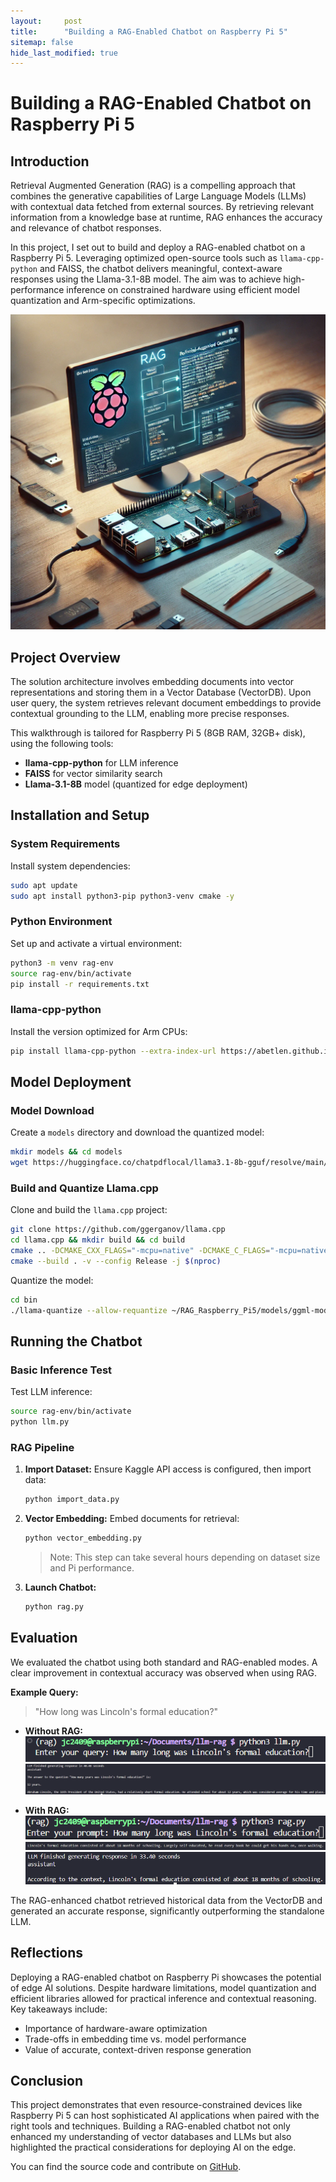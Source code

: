 ```yaml
---
layout:     post
title:      "Building a RAG-Enabled Chatbot on Raspberry Pi 5"
sitemap: false
hide_last_modified: true
---
```


# Building a RAG-Enabled Chatbot on Raspberry Pi 5

## Introduction

Retrieval Augmented Generation (RAG) is a compelling approach that combines the generative capabilities of Large Language Models (LLMs) with contextual data fetched from external sources. By retrieving relevant information from a knowledge base at runtime, RAG enhances the accuracy and relevance of chatbot responses.

In this project, I set out to build and deploy a RAG-enabled chatbot on a Raspberry Pi 5. Leveraging optimized open-source tools such as `llama-cpp-python` and FAISS, the chatbot delivers meaningful, context-aware responses using the Llama-3.1-8B model. The aim was to achieve high-performance inference on constrained hardware using efficient model quantization and Arm-specific optimizations.

<!--more-->

![RAG Raspberry Pi](../images/RPI_Gen_Image.png)

## Project Overview

The solution architecture involves embedding documents into vector representations and storing them in a Vector Database (VectorDB). Upon user query, the system retrieves relevant document embeddings to provide contextual grounding to the LLM, enabling more precise responses.

This walkthrough is tailored for Raspberry Pi 5 (8GB RAM, 32GB+ disk), using the following tools:

* **llama-cpp-python** for LLM inference
* **FAISS** for vector similarity search
* **Llama-3.1-8B** model (quantized for edge deployment)

## Installation and Setup

### System Requirements

Install system dependencies:

```bash
sudo apt update
sudo apt install python3-pip python3-venv cmake -y
```

### Python Environment

Set up and activate a virtual environment:

```bash
python3 -m venv rag-env
source rag-env/bin/activate
pip install -r requirements.txt
```

### llama-cpp-python

Install the version optimized for Arm CPUs:

```bash
pip install llama-cpp-python --extra-index-url https://abetlen.github.io/llama-cpp-python/whl/cpu
```

## Model Deployment

### Model Download

Create a `models` directory and download the quantized model:

```bash
mkdir models && cd models
wget https://huggingface.co/chatpdflocal/llama3.1-8b-gguf/resolve/main/ggml-model-Q4_K_M.gguf
```

### Build and Quantize Llama.cpp

Clone and build the `llama.cpp` project:

```bash
git clone https://github.com/ggerganov/llama.cpp
cd llama.cpp && mkdir build && cd build
cmake .. -DCMAKE_CXX_FLAGS="-mcpu=native" -DCMAKE_C_FLAGS="-mcpu=native" -DLLAMA_CURL=OFF
cmake --build . -v --config Release -j $(nproc)
```

Quantize the model:

```bash
cd bin
./llama-quantize --allow-requantize ~/RAG_Raspberry_Pi5/models/ggml-model-Q4_K_M.gguf ~/RAG_Raspberry_Pi5/models/llama3.1-8b-instruct.Q4_0_arm.gguf Q4_0
```

## Running the Chatbot

### Basic Inference Test

Test LLM inference:

```bash
source rag-env/bin/activate
python llm.py
```

### RAG Pipeline

1. **Import Dataset:**
   Ensure Kaggle API access is configured, then import data:

   ```bash
   python import_data.py
   ```

2. **Vector Embedding:**
   Embed documents for retrieval:

   ```bash
   python vector_embedding.py
   ```

   > Note: This step can take several hours depending on dataset size and Pi performance.

3. **Launch Chatbot:**

   ```bash
   python rag.py
   ```

## Evaluation

We evaluated the chatbot using both standard and RAG-enabled modes. A clear improvement in contextual accuracy was observed when using RAG.

**Example Query:**

> "How long was Lincoln's formal education?"

* **Without RAG:**
  ![Basic LLM Prompt](../images/basic_llm_prompt.png)
  ![Basic LLM response](../images/basic_llm_response.png)

* **With RAG:**
  ![RAG LLM Prompt](../images/RAG_llm_prompt.png)
  ![Vector DB](../images/vector_db.png)
  ![RAG LLM Response](../images/RAG_llm_response.png)

The RAG-enhanced chatbot retrieved historical data from the VectorDB and generated an accurate response, significantly outperforming the standalone LLM.

## Reflections

Deploying a RAG-enabled chatbot on Raspberry Pi showcases the potential of edge AI solutions. Despite hardware limitations, model quantization and efficient libraries allowed for practical inference and contextual reasoning. Key takeaways include:

* Importance of hardware-aware optimization
* Trade-offs in embedding time vs. model performance
* Value of accurate, context-driven response generation

## Conclusion

This project demonstrates that even resource-constrained devices like Raspberry Pi 5 can host sophisticated AI applications when paired with the right tools and techniques. Building a RAG-enabled chatbot not only enhanced my understanding of vector databases and LLMs but also highlighted the practical considerations for deploying AI on the edge.

You can find the source code and contribute on [GitHub](https://github.com/jc2409/RAG_Raspberry_Pi5).